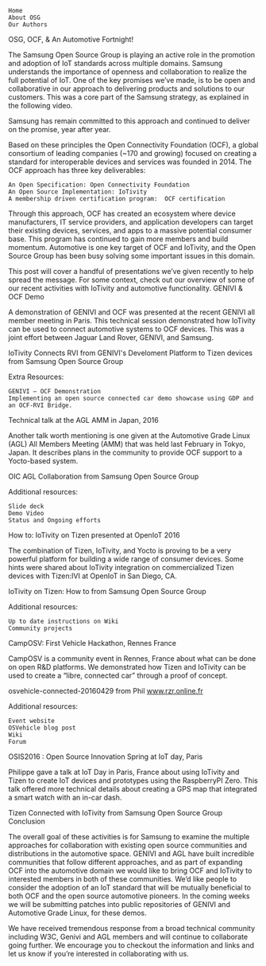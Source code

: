 

    Home
    About OSG
    Our Authors

OSG, OCF, & An Automotive Fortnight!

The Samsung Open Source Group is playing an active role in the promotion and adoption of IoT standards across multiple domains. Samsung understands the importance of openness and collaboration to realize the full potential of IoT. One of the key promises we’ve made,  is to be open and collaborative in our approach to delivering products and solutions to our customers. This was a core part of the Samsung strategy, as explained in the following video.

Samsung has remain committed to this approach and continued to deliver on the promise, year after year.

Based on these principles the Open Connectivity Foundation (OCF), a global consortium of leading companies (~170 and growing) focused on creating a standard for interoperable devices and services was founded in 2014. The OCF approach has three key deliverables:

    An Open Specification: Open Connectivity Foundation
    An Open Source Implementation: IoTivity
    A membership driven certification program:  OCF certification

Through this approach, OCF has created an ecosystem where device manufacturers, IT service providers, and application developers can target their existing devices, services, and apps to a massive potential consumer base. This program has continued to gain more members and build momentum. Automotive is one key target of OCF and IoTivity, and the Open Source Group has been busy solving some important issues in this domain.

This post will cover a handful of presentations we’ve given recently to help spread the message. For some context, check out our overview of some of our recent activities with IoTivity and automotive functionality.
GENIVI & OCF Demo

A demonstration of GENIVI and OCF was presented at the recent GENIVI all member meeting in Paris. This technical session demonstrated how IoTivity can be used to connect automotive systems to OCF devices. This was a joint effort between Jaguar Land Rover, GENIVI, and Samsung.

IoTivity Connects RVI from GENIVI's Develoment Platform to Tizen devices from Samsung Open Source Group

Extra Resources:

    GENIVI – OCF Demonstration
    Implementing an open source connected car demo showcase using GDP and an OCF-RVI Bridge.

Technical talk at the AGL AMM in Japan, 2016

Another talk worth mentioning is one given at the Automotive Grade Linux (AGL) All Members Meeting (AMM) that was held last February in Tokyo, Japan. It describes plans in the community to provide OCF support to a Yocto-based system.

OIC AGL Collaboration from Samsung Open Source Group

Additional resources:

    Slide deck
    Demo Video
    Status and Ongoing efforts

How to: IoTivity on Tizen presented at OpenIoT 2016

The combination of Tizen, IoTivity, and Yocto is proving to be a very powerful platform for building a wide range of consumer devices. Some hints were shared about IoTivity integration on commercialized Tizen devices with Tizen:IVI at OpenIoT in San Diego, CA.

IoTivity on Tizen: How to from Samsung Open Source Group

Additional resources:

    Up to date instructions on Wiki
    Community projects

CampOSV: First Vehicle Hackathon, Rennes France

CampOSV is a community event in Rennes, France about what can be done on open R&D platforms. We demonstrated how Tizen and IoTivity can be used to create a “libre, connected car” through a proof of concept.

osvehicle-connected-20160429 from Phil www.rzr.online.fr

Additional resources:

    Event website
    OSVehicle blog post
    Wiki
    Forum

OSIS2016 : Open Source Innovation Spring at IoT day, Paris

Philippe gave a talk at IoT Day in Paris, France about using IoTivity and Tizen to create IoT devices and prototypes using the RaspberryPI Zero. This talk offered more technical details about creating a GPS map that integrated a smart watch with an in-car dash.

Tizen Connected with IoTivity from Samsung Open Source Group
Conclusion

The overall goal of these activities is for Samsung to examine the multiple approaches for collaboration with existing open source communities and distributions in the automotive space. GENIVI and AGL have built incredible communities that follow different approaches, and as part of expanding OCF into the automotive domain we would like to bring OCF and IoTivity to interested members in both of these communities. We’d like people to consider the adoption of an IoT standard that will be mutually beneficial to both OCF and the open source automotive pioneers. In the coming weeks we will be submitting patches into public repositories of GENIVI and Automotive Grade Linux, for these demos.

We have received tremendous response from a broad technical community including W3C, Genivi and AGL members and will continue to collaborate going further. We encourage you to checkout the information and links and let us know if you’re interested in collaborating with us.
